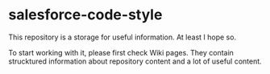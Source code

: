 # salesforce-code-style

This repository is a storage for useful information. At least I hope so.

To start working with it, please first check Wiki pages. They contain strucktured information about repository content and a lot of useful content.
